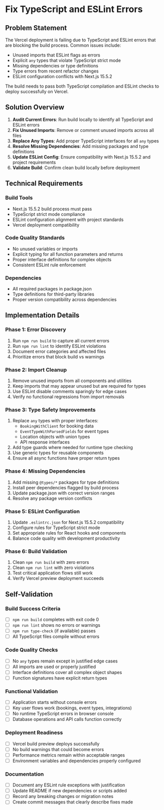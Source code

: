 # Fix TypeScript and ESLint Errors

## Problem Statement

The Vercel deployment is failing due to TypeScript and ESLint errors that are blocking the build process. Common issues include:

- Unused imports that ESLint flags as errors
- Explicit `any` types that violate TypeScript strict mode
- Missing dependencies or type definitions
- Type errors from recent refactor changes
- ESLint configuration conflicts with Next.js 15.5.2

The build needs to pass both TypeScript compilation and ESLint checks to deploy successfully on Vercel.

## Solution Overview

1. **Audit Current Errors**: Run build locally to identify all TypeScript and ESLint errors
2. **Fix Unused Imports**: Remove or comment unused imports across all files  
3. **Replace Any Types**: Add proper TypeScript interfaces for all `any` types
4. **Resolve Missing Dependencies**: Add missing packages and type definitions
5. **Update ESLint Config**: Ensure compatibility with Next.js 15.5.2 and project requirements
6. **Validate Build**: Confirm clean build locally before deployment

## Technical Requirements

### Build Tools
- Next.js 15.5.2 build process must pass
- TypeScript strict mode compliance
- ESLint configuration alignment with project standards
- Vercel deployment compatibility

### Code Quality Standards
- No unused variables or imports
- Explicit typing for all function parameters and returns
- Proper interface definitions for complex objects
- Consistent ESLint rule enforcement

### Dependencies
- All required packages in package.json
- Type definitions for third-party libraries
- Proper version compatibility across dependencies

## Implementation Details

### Phase 1: Error Discovery
1. Run `npm run build` to capture all current errors
2. Run `npm run lint` to identify ESLint violations
3. Document error categories and affected files
4. Prioritize errors that block build vs warnings

### Phase 2: Import Cleanup
1. Remove unused imports from all components and utilities
2. Keep imports that may appear unused but are required for types
3. Use ESLint disable comments sparingly for edge cases
4. Verify no functional regressions from import removals

### Phase 3: Type Safety Improvements
1. Replace `any` types with proper interfaces:
   - `BookingWithClient` for booking data
   - `EventTypeWithParsedFields` for event types
   - Location objects with union types
   - API response interfaces
2. Add type guards where needed for runtime type checking
3. Use generic types for reusable components
4. Ensure all async functions have proper return types

### Phase 4: Missing Dependencies
1. Add missing `@types/*` packages for type definitions
2. Install peer dependencies flagged by build process
3. Update package.json with correct version ranges
4. Resolve any package version conflicts

### Phase 5: ESLint Configuration
1. Update `.eslintrc.json` for Next.js 15.5.2 compatibility
2. Configure rules for TypeScript strict mode
3. Set appropriate rules for React hooks and components
4. Balance code quality with development productivity

### Phase 6: Build Validation
1. Clean `npm run build` with zero errors
2. Clean `npm run lint` with zero violations  
3. Test critical application flows still work
4. Verify Vercel preview deployment succeeds

## Self-Validation

### Build Success Criteria
- [ ] `npm run build` completes with exit code 0
- [ ] `npm run lint` shows no errors or warnings
- [ ] `npm run type-check` (if available) passes
- [ ] All TypeScript files compile without errors

### Code Quality Checks
- [ ] No `any` types remain except in justified edge cases
- [ ] All imports are used or properly justified
- [ ] Interface definitions cover all complex object shapes
- [ ] Function signatures have explicit return types

### Functional Validation
- [ ] Application starts without console errors
- [ ] Key user flows work (bookings, event types, integrations)
- [ ] No runtime TypeScript errors in browser console
- [ ] Database operations and API calls function correctly

### Deployment Readiness
- [ ] Vercel build preview deploys successfully
- [ ] No build warnings that could become errors
- [ ] Performance metrics remain within acceptable ranges
- [ ] Environment variables and dependencies properly configured

### Documentation
- [ ] Document any ESLint rule exceptions with justification
- [ ] Update README if new dependencies or scripts added
- [ ] Record any breaking changes or migration notes
- [ ] Create commit messages that clearly describe fixes made